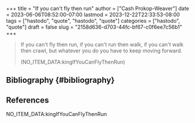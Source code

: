 +++
title = "If you can't fly then run"
author = ["Cash Prokop-Weaver"]
date = 2023-06-06T08:52:00-07:00
lastmod = 2023-12-22T22:33:53-08:00
tags = ["hastodo", "quote", "hastodo", "quote"]
categories = ["hastodo", "quote"]
draft = false
slug = "2158d636-d703-44fc-bf67-c0f6ee7c56b1"
+++

> If you can't fly then run, if you can't run then walk, if you can't walk then crawl, but whatever you do you have to keep moving forward.
>
> (NO_ITEM_DATA:kingIfYouCanFlyThenRun)


## Bibliography {#bibliography}

## References

<style>.csl-entry{text-indent: -1.5em; margin-left: 1.5em;}</style><div class="csl-bib-body">
  <div class="csl-entry">NO_ITEM_DATA:kingIfYouCanFlyThenRun</div>
</div>
